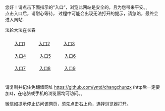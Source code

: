 您好！请点击下面指示的“入口”，浏览此网站是安全的，且为您带来平安。。 <br/>
点击入口后，请耐心等待， 过程中可能会出现无法打开的提示，请忽略，最终会进入网站. </br>

法轮大法在长春<br/>
<div style="padding:10px"><a style="margin:20px" target="_blank" href="https://d378a0tn8er0lj.cloudfront.net/2Qpsp?temtaqjt" id="ccLink1" rel="nofollow">入口1</a> <a target="_blank" style="margin:20px" href="https://d3oqlnxzks12ng.cloudfront.net/2Qpsp?vernm" id="ccLink2" rel="nofollow">入口2</a> <a style="margin:20px" target="_blank" href="https://d1ev9chchjqtv1.cloudfront.net/2Qpsp?ktxxw" id="ccLink3" rel="nofollow">入口3</a></div>

<div style="padding:10px" ><a style="margin:20px" target="_blank" href="https://d378a0tn8er0lj.cloudfront.net/2Qpsp?temtaqjt" id="ccLink4" rel="nofollow">入口4</a> <a style="margin:20px" href="https://d3oqlnxzks12ng.cloudfront.net/2Qpsp?vernm" target="_blank" id="ccLink5" rel="nofollow">入口5</a> <a style="margin:20px" href="https://d1ev9chchjqtv1.cloudfront.net/2Qpsp?ktxxw" target="_blank" id="ccLink6" rel="nofollow">入口6</a></div>

<div style="padding:10px"><a style="margin:20px" target="_blank" href="https://d378a0tn8er0lj.cloudfront.net/2Qpsp?temtaqjt" id="ccLink7" rel="nofollow">入口7</a> <a style="margin:20px" href="https://d3oqlnxzks12ng.cloudfront.net/2Qpsp?vernm" target="_blank" id="ccLink8" rel="nofollow">入口8</a> <a style="margin:20px" target="_blank" href="https://d1ev9chchjqtv1.cloudfront.net/2Qpsp?ktxxw" id="ccLink9" rel="nofollow">入口9</a></div>

<br/>



请复制并记住免翻墙网址 https://github.com/yntd/changchunzx (http后一定要加s)，在电脑或手机的浏览器均可访问。。<br/>

微信如提示停止访问该网页，须先点击右上角，选择浏览器打开。
